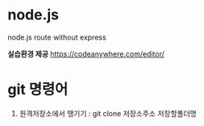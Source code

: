 # node.js
node.js route without express

**실습환경 제공**
https://codeanywhere.com/editor/

# git 명령어 
1. 원격저장소에서 땡기기 : git clone 저장소주소 저장할폴더명
